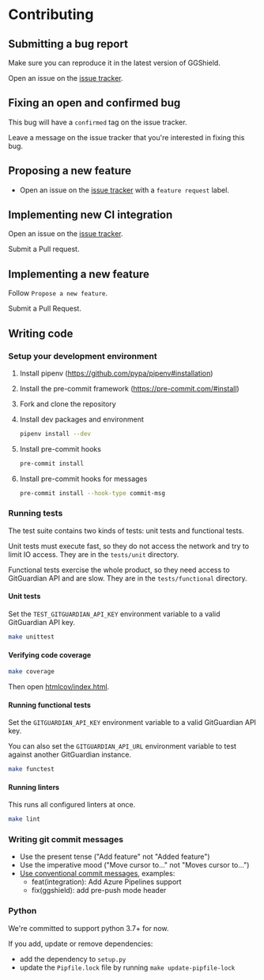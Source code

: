 # Contributing

## Submitting a bug report

Make sure you can reproduce it in the latest version of GGShield.

Open an issue on the [issue tracker](https://github.com/GitGuardian/ggshield/issues).

## Fixing an open and confirmed bug

This bug will have a `confirmed` tag on the issue tracker.

Leave a message on the issue tracker that you're interested in fixing this bug.

## Proposing a new feature

- Open an issue on the [issue tracker](https://github.com/GitGuardian/ggshield/issues/new?assignees=&labels=feature+request&template=feature_request.md&title=Feature+Request) with a `feature request` label.

## Implementing new CI integration

Open an issue on the [issue tracker](https://github.com/GitGuardian/ggshield/issues/new?assignees=&labels=CI+integration&template=feature_request.md&title=CI+Integration:).

Submit a Pull request.

## Implementing a new feature

Follow `Propose a new feature`.

Submit a Pull Request.

## Writing code

### Setup your development environment

1. Install pipenv (https://github.com/pypa/pipenv#installation)

1. Install the pre-commit framework (https://pre-commit.com/#install)

1. Fork and clone the repository

1. Install dev packages and environment

   ```sh
   pipenv install --dev
   ```

1. Install pre-commit hooks

   ```sh
   pre-commit install
   ```

1. Install pre-commit hooks for messages

   ```sh
   pre-commit install --hook-type commit-msg
   ```

### Running tests

The test suite contains two kinds of tests: unit tests and functional tests.

Unit tests must execute fast, so they do not access the network and try to limit IO access. They are in the `tests/unit` directory.

Functional tests exercise the whole product, so they need access to GitGuardian API and are slow. They are in the `tests/functional` directory.

#### Unit tests

Set the `TEST_GITGUARDIAN_API_KEY` environment variable to a valid GitGuardian API key.

```sh
make unittest
```

#### Verifying code coverage

```sh
make coverage
```

Then open [htmlcov/index.html](htmlcov/index.html).

#### Running functional tests

Set the `GITGUARDIAN_API_KEY` environment variable to a valid GitGuardian API key.

You can also set the `GITGUARDIAN_API_URL` environment variable to test against another GitGuardian instance.

```sh
make functest
```

#### Running linters

This runs all configured linters at once.

```sh
make lint
```

### Writing git commit messages

- Use the present tense ("Add feature" not "Added feature")
- Use the imperative mood ("Move cursor to..." not "Moves cursor to...")
- [Use conventional commit messages](https://www.conventionalcommits.org/en/v1.0.0/#commit-message-with-scope), examples:
  - feat(integration): Add Azure Pipelines support
  - fix(ggshield): add pre-push mode header

### Python

We're committed to support python 3.7+ for now.

If you add, update or remove dependencies:

- add the dependency to `setup.py`
- update the `Pipfile.lock` file by running `make update-pipfile-lock`
